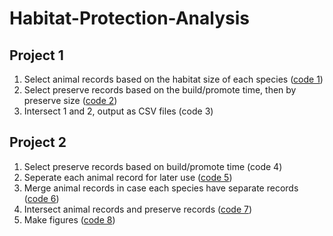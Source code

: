 # Habitat-Protection-Analysis
## Project 1
1. Select animal records based on the habitat size of each species ([code 1](https://github.com/yilunz/Habitat-Protection-Analysis/blob/master/animal_code_use.py))
2. Select preserve records based on the build/promote time, then by preserve size ([code 2](https://github.com/yilunz/Habitat-Protection-Analysis/blob/master/preserve_code.py))
4. Intersect 1 and 2, output as CSV files (code 3)

## Project 2
1. Select preserve records based on build/promote time (code 4)
2. Seperate each animal record for later use ([code 5](https://github.com/yilunz/Habitat-Protection-Analysis/blob/master/select_try.py))
3. Merge animal records in case each species have separate records ([code 6](https://github.com/yilunz/Habitat-Protection-Analysis/blob/master/merge.py))
4. Intersect animal records and preserve records ([code 7](https://github.com/yilunz/Habitat-Protection-Analysis/blob/master/intersect_2.py))
5. Make figures ([code 8](https://github.com/yilunz/Habitat-Protection-Analysis/blob/master/figure.R))

